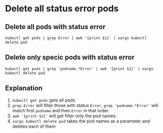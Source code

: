 # Delete all status error pods

## Delete all pods with status error
```
kubectl get pods | grep Error | awk '{print $1}' | xargs kubectl delete pod
```

## Delete only specic pods with status error
```
kubectl get pods | grep 'podname.*Error' | awk '{print $1}' | xargs kubectl delete pod
```

## Explanation
1. `kubectl get pods` gets all pods
2. `grep Error` will filter those with status `Error`, `grep 'podname.*Error'` will match first `podname` and then `Error` in that order.
3. `awk '{print $1}'` will get filter only the pod names.
4. `xargs kubectl delete pod` takes the pod names as a parameter and deletes each of them